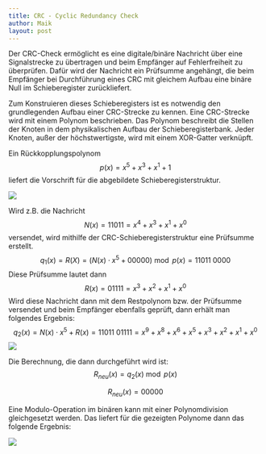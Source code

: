 ```yaml
---
title: CRC - Cyclic Redundancy Check
author: Maik
layout: post
---
```


Der CRC-Check ermöglicht es eine digitale/binäre Nachricht über eine Signalstrecke zu übertragen und beim Empfänger auf Fehlerfreiheit zu überprüfen. Dafür wird der Nachricht ein Prüfsumme angehängt, die beim Empfänger bei Durchführung eines CRC mit gleichem Aufbau eine binäre Null im Schieberegister zurückliefert. 

Zum Konstruieren dieses Schieberegisters ist es notwendig den grundlegenden Aufbau einer CRC-Strecke zu kennen. Eine CRC-Strecke wird mit einem Polynom beschrieben. Das Polynom beschreibt die Stellen der Knoten in dem physikalischen Aufbau der Schieberegisterbank. Jeder Knoten, außer der höchstwertigste, wird mit einem XOR-Gatter verknüpft. 

Ein Rückkopplungspolynom 
$$
p(x)=x^5+x^3+x^1+1
$$
liefert die Vorschrift für die abgebildete Schieberegisterstruktur.

![](/imagess/crc/Seite01.jpg)

Wird z.B. die Nachricht 
$$
N(x) = 11011 = x^4+x^3+x^1+x^0
$$
versendet, wird mithilfe der CRC-Schieberegisterstruktur eine Prüfsumme erstellt. 
$$
q_1(x) = R(X) = (N(x) \cdot x^5+00000) \bmod p(x) = 11011\ 0000
$$
Diese Prüfsumme lautet dann 
$$
R(x) = 01111 = x^3+x^2+x^1+x^0
$$
Wird diese Nachricht dann mit dem Restpolynom bzw. der Prüfsumme versendet und beim Empfänger ebenfalls geprüft, dann erhält man folgendes Ergebnis:
$$
q_2(x) = N(x) \cdot x^5 + R(x) = 11011\ 01111 = x^9+x^8+x^6+x^5+x^3+x^2+x^1+x^0
$$
![](/imagess/crc/Seite02.jpg)

Die Berechnung, die dann durchgeführt wird ist:
$$
R_{neu}(x)=q_2(x) \bmod p(x)
$$

$$
R_{neu}(x)=00000
$$

Eine Modulo-Operation im binären kann mit einer Polynomdivision gleichgesetzt werden. Das liefert für die gezeigten Polynome dann das folgende Ergebnis:

![](/imagess/crc/crc_xls.png)